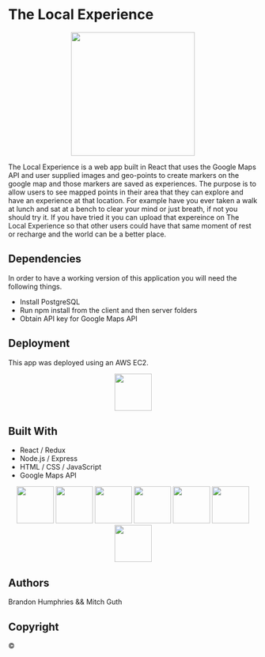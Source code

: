 # The Local Experience
<p align="center">
  <img src="screenshot of website" width="250">
</p>
The Local Experience is a web app built in React that uses the Google Maps API and user supplied images and geo-points to create markers on the google map and those markers are saved as experiences. The purpose is to allow users to see mapped points in their area that they can explore and have an experience at that location. For example have you ever taken a walk at lunch and sat at a bench to clear your mind or just breath, if not you should try it. If you have tried it you can upload that expereince on The Local Experience so that other users could have that same moment of rest or recharge and the world can be a better place.

## Dependencies
In order to have a working version of this application you will need the following things. 
- Install PostgreSQL
- Run npm install from the client and then server folders 
- Obtain API key for Google Maps API

## Deployment
This app was deployed using an AWS EC2.
<p align="center">
  <img src="AWS Logo" width="75">
 </p>

## Built With
- React / Redux
- Node.js / Express
- HTML / CSS / JavaScript
- Google Maps API
<p align="center">
  <img src="technology images" width="75">
  <img src="technology images" width="75">
  <img src="technology images" width="75">
  <img src="technology images" width="75">
  <img src="technology images" width="75">
  <img src="technology images" width="75">
  <img src="technology images" width="75">
 </p>

## Authors
Brandon Humphries && Mitch Guth

## Copyright
© 
